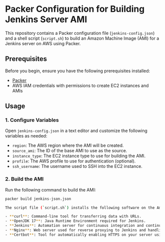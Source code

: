 # Packer Configuration for Building Jenkins Server AMI

This repository contains a Packer configuration file (`jenkins-config.json`) and a shell script (`script.sh`) to build an Amazon Machine Image (AMI) for a Jenkins server on AWS using Packer.

## Prerequisites 

Before you begin, ensure you have the following prerequisites installed:

- [Packer](https://www.packer.io/downloads)
- AWS IAM credentials with permissions to create EC2 instances and AMIs

## Usage

### 1. Configure Variables

Open `jenkins-config.json` in a text editor and customize the following variables as needed:

- `region`: The AWS region where the AMI will be created.
- `source_ami`: The ID of the base AMI to use as the source.
- `instance_type`: The EC2 instance type to use for building the AMI.
- `profile`: The AWS profile to use for authentication (optional).
- `ssh_username`: The username used to SSH into the EC2 instance.

### 2. Build the AMI

Run the following command to build the AMI:

```bash
packer build jenkins-json.json

The script file (`script.sh`) installs the following software on the Amazon Machine Image (AMI) during the provisioning process:

- **curl**: Command-line tool for transferring data with URLs.
- **OpenJDK 17**: Java Runtime Environment required for Jenkins.
- **Jenkins**: Automation server for continuous integration and continuous delivery (CI/CD).
- **Nginx**: Web server used for reverse proxying to Jenkins and handling SSL.
- **Certbot**: Tool for automatically enabling HTTPS on your server using Let's Encrypt certificates.
